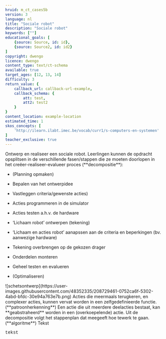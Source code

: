 ```yaml
---
hruid: m_ct_cases5b
version: 3
language: nl
title: "Sociale robot"
description: "Sociale robot"
keywords: [""]
educational_goals: [
    {source: Source, id: id}, 
    {source: Source2, id: id2}
]
copyright: dwengo
licence: dwengo
content_type: text/ct-schema
available: true
target_ages: [12, 13, 14]
difficulty: 3
return_value: {
    callback_url: callback-url-example,
    callback_schema: {
        att: test,
        att2: test2
    }
}
content_location: example-location
estimated_time: 1
skos_concepts: [
    'http://ilearn.ilabt.imec.be/vocab/curr1/s-computers-en-systemen'
]
teacher_exclusive: true
---
```


<context>
Ontwerp en realiseer een sociale robot.
</context>
<decomposition>
Leerlingen kunnen de opdracht opsplitsen in de verschillende fasen/stappen die ze moeten doorlopen in het creëer-realiseer-evalueer proces (**decompositie**):
<ul><li>(Planning opmaken)</li></ul>
<ul><li>Bepalen van het ontwerpidee</li></ul>
<ul><li>Vastleggen criteria/gewenste acties)</li></ul>
<ul><li>Acties programmeren in de simulator</li></ul>
<ul><li>Acties testen a.h.v. de hardware </li></ul>
<ul><li>‘Lichaam robot’ ontwerpen (tekening)</li></ul>
<ul><li>‘Lichaam en acties robot’ aanapssen aan de criteria en beperkingen (bv. aanwezige hardware)</li></ul>
<ul><li>Tekening overbrengen op de gekozen drager</li></ul>
<ul><li>Onderdelen monteren</li></ul>
<ul><li>Geheel testen en evalueren</li></ul>
<ul><li>(Optimaliseren)</li></ul>
![schetsontwerp](https://user-images.githubusercontent.com/48352335/208729461-0752ca6f-5302-4abd-bfdc-30e94a763e7b.png)
</decomposition>
<patternRecognition>
Acties die meermaals terugkeren, en complexer acties, kunnen vervat worden in een zelfgedefinieerde functie. (**patroonherkenning**)
</patternRecognition>
<abstraction>
Een actie die uit meerdere deelacties bestaat, kan **geabstraheerd** worden in een (overkoepelende) actie.
</abstraction>
<algorithms>
Uit de decompositie volgt het stappenplan dat meegeeft hoe tewerk te gaan. (**algoritme**)
</algorithms>
<implementation>
Tekst
<div class="alert alert-box alert-secondary"><p style="  font-family: 'Courier New', monospace;">
tekst
</p></div>
</implementation>
